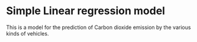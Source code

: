 # Simple Linear regression model
This is a model for the prediction of Carbon dioxide emission by the various kinds of vehicles.
